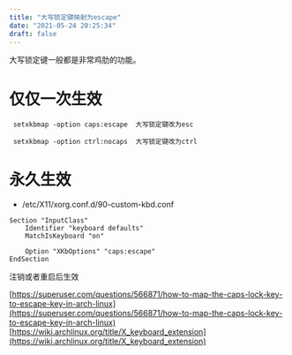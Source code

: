 ```yaml
---
title: "大写锁定键映射为escape"
date: "2021-05-24 20:25:34"
draft: false
---
```

大写锁定键一般都是非常鸡肋的功能。

# 仅仅一次生效
```
 setxkbmap -option caps:escape  大写锁定键改为esc
 
 setxkbmap -option ctrl:nocaps  大写锁定键改为ctrl
```

# 永久生效

- /etc/X11/xorg.conf.d/90-custom-kbd.conf
```
Section "InputClass"
    Identifier "keyboard defaults"
    MatchIsKeyboard "on"

    Option "XKbOptions" "caps:escape"
EndSection
```
注销或者重启后生效

[https://superuser.com/questions/566871/how-to-map-the-caps-lock-key-to-escape-key-in-arch-linux](https://superuser.com/questions/566871/how-to-map-the-caps-lock-key-to-escape-key-in-arch-linux)<br />[https://wiki.archlinux.org/title/X_keyboard_extension](https://wiki.archlinux.org/title/X_keyboard_extension)


